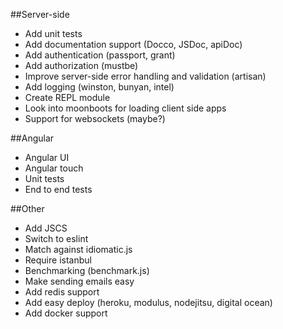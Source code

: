 ##Server-side
- Add unit tests
- Add documentation support (Docco, JSDoc, apiDoc)
- Add authentication (passport, grant)
- Add authorization (mustbe)
- Improve server-side error handling and validation (artisan)
- Add logging (winston, bunyan, intel)
- Create REPL module
- Look into moonboots for loading client side apps
- Support for websockets (maybe?)

##Angular
- Angular UI
- Angular touch
- Unit tests
- End to end tests

##Other
- Add JSCS
- Switch to eslint
- Match against idiomatic.js
- Require istanbul
- Benchmarking (benchmark.js)
- Make sending emails easy
- Add redis support
- Add easy deploy (heroku, modulus, nodejitsu, digital ocean)
- Add docker support
